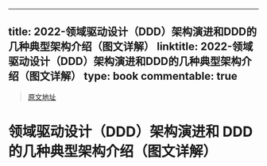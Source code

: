 
---
title: 2022-领域驱动设计（DDD）架构演进和DDD的几种典型架构介绍（图文详解）
linktitle: 2022-领域驱动设计（DDD）架构演进和DDD的几种典型架构介绍（图文详解）
type: book
commentable: true
---

> [原文地址](https://mp.weixin.qq.com/s?__biz=MzAwNTQ4MTQ4NQ==&mid=2453586936&idx=1&sn=1ca568242431c8062e744cdcc1106e1a&chksm=8cd1969abba61f8c0061ade10dff086188fd68badfd646c55470cc91b3bc7f5b726363656bb9&scene=27)

# 领域驱动设计（DDD）架构演进和 DDD 的几种典型架构介绍（图文详解）

    